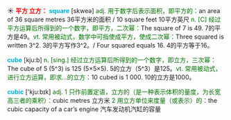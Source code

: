 ☀ <font color="red">**平方 立方：**</font>
<font color="sky blue">**square**</font> [skweə] 
<font color="rgb(227, 108, 9)">adj. 用于数字后表示面积，即平方的：</font>an area of 36 square metres 36平方米的面积 / 10 square feet 10平方英尺 <font color="rgb(227, 108, 9)">n. [C] 经过平方运算后所得到的一个数字，即平方，二次幂：</font>The square of 7 is 49. 7的平方是49。<font color="rgb(227, 108, 9)">vt. 常用被动式，数学中可指使成平方，使成二次幂：</font>Three squared is written 3^2. 3的平方写作3^2。/ Four squared equals 16. 4的平方等于16。

<font color="sky blue">**cube**</font> [kju:b] 
<font color="rgb(227, 108, 9)">n. [sing.] 经过立方运算后所得到的一个数字，即立方，三次幂：</font>The cube of 5 (5^3) is 125 (5×5×5). 5的立方（5^3）是125。<font color="rgb(227, 108, 9)">vt. 常用被动式，进行立方运算，即求…的立方：</font>10 cubed is 1 000. 10的立方是1000。

<font color="sky blue">**cubic**</font> ['kju:bɪk] 
<font color="rgb(227, 108, 9)">adj. 1 只作前置定语，立方的（是一种表示体积的量度，为长宽高三者的乘积）：</font>cubic metres 立方米 <font color="rgb(227, 108, 9)">2 用立方单位来度量（或表示）的：</font>the cubic capacity of a car’s engine 汽车发动机汽缸的容量


